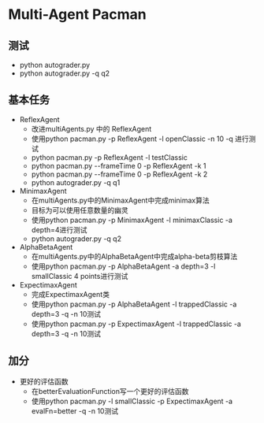# Multi-Agent Pacman
## 测试
- python autograder.py
- python autograder.py -q q2

## 基本任务

- ReflexAgent
    - 改进multiAgents.py 中的 ReflexAgent
    - 使用python pacman.py -p ReﬂexAgent -l openClassic -n 10 -q 进行测试
    - python pacman.py -p ReflexAgent -l testClassic
    - python pacman.py --frameTime 0 -p ReflexAgent -k 1
    - python pacman.py --frameTime 0 -p ReflexAgent -k 2
    - python autograder.py -q q1
- MinimaxAgent
    - 在multiAgents.py中的MinimaxAgent中完成minimax算法
    - 目标为可以使用任意数量的幽灵
    - 使用python pacman.py -p MinimaxAgent -l minimaxClassic -a depth=4进行测试
    - python autograder.py -q q2
- AlphaBetaAgent
    - 在multiAgents.py中的AlphaBetaAgent中完成alpha-beta剪枝算法
    - 使用python pacman.py -p AlphaBetaAgent -a depth=3 -l smallClassic 4 points进行测试
- ExpectimaxAgent
    - 完成ExpectimaxAgent类
    - 使用python pacman.py -p AlphaBetaAgent -l trappedClassic -a depth=3 -q -n 10测试
    - 使用python pacman.py -p ExpectimaxAgent -l trappedClassic -a depth=3 -q -n 10测试

## 加分

- 更好的评估函数
    - 在betterEvaluationFunction写一个更好的评估函数
    - 使用python pacman.py -l smallClassic -p ExpectimaxAgent -a evalFn=better -q -n 10测试